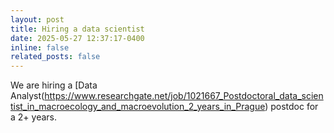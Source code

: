 ```yaml
---
layout: post
title: Hiring a data scientist
date: 2025-05-27 12:37:17-0400 
inline: false
related_posts: false
---
```


We are hiring a [Data Analyst(https://www.researchgate.net/job/1021667_Postdoctoral_data_scientist_in_macroecology_and_macroevolution_2_years_in_Prague) postdoc for a 2+ years. 
